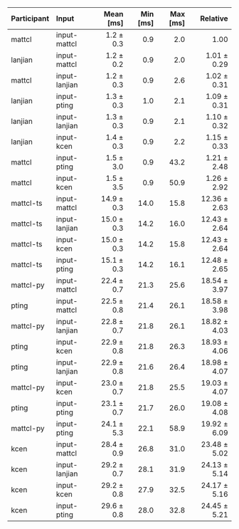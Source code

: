 | Participant | Input | Mean [ms] | Min [ms] | Max [ms] | Relative |
|:---|:---|---:|---:|---:|---:|
| mattcl | input-mattcl | 1.2 ± 0.3 | 0.9 | 2.0 | 1.00 |
| lanjian | input-mattcl | 1.2 ± 0.2 | 0.9 | 2.0 | 1.01 ± 0.29 |
| mattcl | input-lanjian | 1.2 ± 0.3 | 0.9 | 2.6 | 1.02 ± 0.31 |
| lanjian | input-pting | 1.3 ± 0.3 | 1.0 | 2.1 | 1.09 ± 0.31 |
| lanjian | input-lanjian | 1.3 ± 0.3 | 0.9 | 2.1 | 1.10 ± 0.32 |
| lanjian | input-kcen | 1.4 ± 0.3 | 0.9 | 2.2 | 1.15 ± 0.33 |
| mattcl | input-pting | 1.5 ± 3.0 | 0.9 | 43.2 | 1.21 ± 2.48 |
| mattcl | input-kcen | 1.5 ± 3.5 | 0.9 | 50.9 | 1.26 ± 2.92 |
| mattcl-ts | input-mattcl | 14.9 ± 0.3 | 14.0 | 15.8 | 12.36 ± 2.63 |
| mattcl-ts | input-lanjian | 15.0 ± 0.3 | 14.2 | 16.0 | 12.43 ± 2.64 |
| mattcl-ts | input-kcen | 15.0 ± 0.3 | 14.2 | 15.8 | 12.43 ± 2.64 |
| mattcl-ts | input-pting | 15.1 ± 0.3 | 14.2 | 16.1 | 12.48 ± 2.65 |
| mattcl-py | input-mattcl | 22.4 ± 0.7 | 21.3 | 25.6 | 18.54 ± 3.97 |
| pting | input-mattcl | 22.5 ± 0.8 | 21.4 | 26.1 | 18.58 ± 3.98 |
| mattcl-py | input-lanjian | 22.8 ± 0.7 | 21.8 | 26.1 | 18.82 ± 4.03 |
| pting | input-kcen | 22.9 ± 0.8 | 21.8 | 26.3 | 18.93 ± 4.06 |
| pting | input-lanjian | 22.9 ± 0.8 | 21.6 | 26.4 | 18.98 ± 4.07 |
| mattcl-py | input-kcen | 23.0 ± 0.7 | 21.8 | 25.5 | 19.03 ± 4.07 |
| pting | input-pting | 23.1 ± 0.7 | 21.7 | 26.0 | 19.08 ± 4.08 |
| mattcl-py | input-pting | 24.1 ± 5.3 | 22.1 | 58.9 | 19.92 ± 6.09 |
| kcen | input-mattcl | 28.4 ± 0.9 | 26.8 | 31.0 | 23.48 ± 5.02 |
| kcen | input-lanjian | 29.2 ± 0.7 | 28.1 | 31.9 | 24.13 ± 5.14 |
| kcen | input-kcen | 29.2 ± 0.8 | 27.9 | 32.5 | 24.17 ± 5.16 |
| kcen | input-pting | 29.6 ± 0.8 | 28.0 | 32.8 | 24.45 ± 5.21 |
